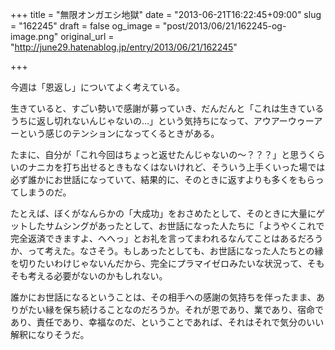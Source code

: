 +++
title = "無限オンガエシ地獄"
date = "2013-06-21T16:22:45+09:00"
slug = "162245"
draft = false
og_image = "post/2013/06/21/162245-og-image.png"
original_url = "http://june29.hatenablog.jp/entry/2013/06/21/162245"

+++

<p>今週は「恩返し」についてよく考えている。</p>
<p>生きていると、すごい勢いで感謝が募っていき、だんだんと「これは生きているうちに返し切れないんじゃないの…」という気持ちになって、アウアーウゥーアーという感じのテンションになってくるときがある。</p>
<p>たまに、自分が「これ今回はちょっと返せたんじゃないの〜？？？」と思うくらいのナニカを打ち出せるときもなくはないけれど、そういう上手くいった場では必ず誰かにお世話になっていて、結果的に、そのときに返すよりも多くをもらってしまうのだ。</p>
<p>たとえば、ぼくがなんらかの「大成功」をおさめたとして、そのときに大量にゲットしたサムシングがあったとして、お世話になった人たちに「ようやくこれで完全返済できますよ、へへっ」とお礼を言ってまわれるなんてことはあるだろうか、って考えた。なさそう。もしあったとしても、お世話になった人たちとの縁を切りたいわけじゃないんだから、完全にプラマイゼロみたいな状況って、そもそも考える必要がないのかもしれない。</p>
<p>誰かにお世話になるということは、その相手への感謝の気持ちを伴ったまま、ありがたい縁を保ち続けることなのだろうか。それが恩であり、業であり、宿命であり、責任であり、幸福なのだ、ということであれば、それはそれで気分のいい解釈になりそうだ。</p>
